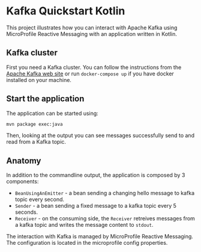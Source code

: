 Kafka Quickstart Kotlin
=======================

This project illustrates how you can interact with Apache Kafka using MicroProfile Reactive Messaging with an application written in Kotlin.

## Kafka cluster

First you need a Kafka cluster. You can follow the instructions from the [Apache Kafka web site](https://kafka.apache.org/quickstart) or run `docker-compose up` if you have docker installed on your machine.

## Start the application

The application can be started using: 

```bash
mvn package exec:java
```  

Then, looking at the output you can see messages successfully send to and read from a Kafka topic.

## Anatomy

In addition to the commandline output, the application is composed by 3 components:

* `BeanUsingAnEmitter` - a bean sending a changing hello message to kafka topic every second.
* `Sender` - a bean sending a fixed message to a kafka topic every 5 seconds.
* `Receiver`  - on the consuming side, the `Receiver` retreives messages from a kafka topic and writes the message content to `stdout`.

The interaction with Kafka is managed by MicroProfile Reactive Messaging.
The configuration is located in the microprofile config properties.
